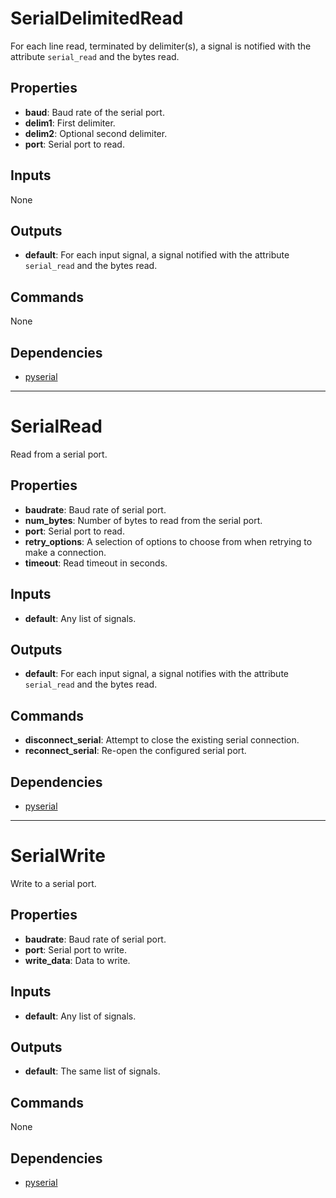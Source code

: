 SerialDelimitedRead
===================
For each line read, terminated by delimiter(s), a signal is notified with the attribute `serial_read` and the bytes read.

Properties
----------
- **baud**: Baud rate of the serial port.
- **delim1**: First delimiter.
- **delim2**: Optional second delimiter.
- **port**: Serial port to read.

Inputs
------
None

Outputs
-------
- **default**: For each input signal, a signal notified with the attribute `serial_read` and the bytes read.

Commands
--------
None

Dependencies
------------
-   [pyserial](https://pypi.python.org/pypi/pyserial)

***

SerialRead
==========
Read from a serial port.

Properties
----------
- **baudrate**: Baud rate of serial port.
- **num_bytes**: Number of bytes to read from the serial port.
- **port**: Serial port to read.
- **retry_options**: A selection of options to choose from when retrying to make a connection.
- **timeout**: Read timeout in seconds.

Inputs
------
- **default**: Any list of signals.

Outputs
-------
- **default**: For each input signal, a signal notifies with the attribute `serial_read` and the bytes read.

Commands
--------
- **disconnect_serial**: Attempt to close the existing serial connection.
- **reconnect_serial**: Re-open the configured serial port.

Dependencies
------------
-   [pyserial](https://pypi.python.org/pypi/pyserial)

***

SerialWrite
===========
Write to a serial port.

Properties
----------
- **baudrate**: Baud rate of serial port.
- **port**: Serial port to write.
- **write_data**: Data to write.

Inputs
------
- **default**: Any list of signals.

Outputs
-------
- **default**: The same list of signals.

Commands
--------
None

Dependencies
------------
-   [pyserial](https://pypi.python.org/pypi/pyserial)

